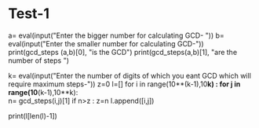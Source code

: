 # Test-1

a= eval(input("Enter the bigger number for calculating GCD- "))
b= eval(input("Enter the smaller number for calculating GCD-"))
print(gcd_steps (a,b)[0], "is the GCD") 
print(gcd_steps(a,b)[1], "are the number of steps ")

k= eval(input("Enter the number of digits of which you eant GCD which will require maximum steps-"))
z=0 
l=[] 
for i in range(10**(k-1),10**k) :
    for j in range(10**(k-1),10**k):  
      n= gcd_steps(i,j)[1]
      if n>z : 
          z=n 
          l.append([i,j])

print(l[len(l)-1])

